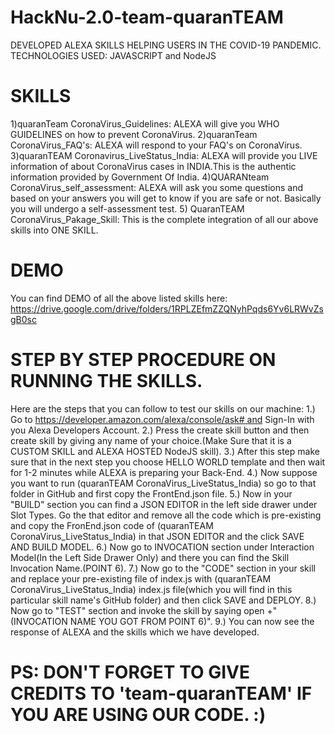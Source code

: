 # HackNu-2.0-team-quaranTEAM
DEVELOPED ALEXA SKILLS HELPING USERS IN THE COVID-19 PANDEMIC. TECHNOLOGIES USED: JAVASCRIPT and NodeJS
# SKILLS
1)quaranTeam CoronaVirus_Guidelines: ALEXA will give you WHO GUIDELINES on how to prevent CoronaVirus.
2)quaranTeam CoronaVirus_FAQ's: ALEXA will respond to your FAQ's on CoronaVirus.
3)quaranTEAM Coronavirus_LiveStatus_India: ALEXA will provide you LIVE information of about CoronaVirus cases in INDIA.This is the authentic information provided by Government Of India.
4)QUARANteam CoronaVirus_self_assessment: ALEXA will ask you some questions and based on your answers you will get to know if you are safe or not. Basically you will undergo a self-assessment test.
5) QuaranTEAM CoronaVirus_Pakage_Skill: This is the complete integration of all our above skills into ONE SKILL.
# DEMO
You can find DEMO of all the above listed skills here: https://drive.google.com/drive/folders/1RPLZEfmZZQNyhPqds6Yv6LRWvZsgB0sc
# STEP BY STEP PROCEDURE ON RUNNING THE SKILLS.
Here are the steps that you can follow to test our skills on our machine:
1.) Go to https://developer.amazon.com/alexa/console/ask# and Sign-In with you Alexa Developers Account.
2.) Press the create skill button and then create skill by giving any name of your choice.(Make Sure that it is a CUSTOM SKILL and ALEXA HOSTED NodeJS skill).
3.) After this step make sure that in the next step you choose HELLO WORLD template and then wait for 1-2 minutes while ALEXA is preparing your Back-End.
4.) Now suppose you want to run (quaranTEAM CoronaVirus_LiveStatus_India) so go to that folder in GitHub and first copy the FrontEnd.json file.
5.) Now in your "BUILD" section you can find a JSON EDITOR in the left side drawer under Slot Types. Go the that editor and remove all the code which is pre-existing and copy the FronEnd.json code of (quaranTEAM CoronaVirus_LiveStatus_India) in that JSON EDITOR and the click SAVE AND BUILD MODEL.
6.) Now go to INVOCATION section under Interaction Model(In the Left Side Drawer Only) and there you can find the Skill Invocation Name.(POINT 6).
7.) Now go to the "CODE" section in your skill and replace your pre-existing file of index.js with (quaranTEAM CoronaVirus_LiveStatus_India) index.js file(which you will find in this particular skill name's GitHub folder) and then click SAVE and DEPLOY.
8.) Now go to "TEST" section and invoke the skill by saying open +"(INVOCATION NAME YOU GOT FROM POINT 6)".
9.) You can now see the response of ALEXA and the skills which we have developed.
# PS: DON'T FORGET TO GIVE CREDITS TO 'team-quaranTEAM' IF YOU ARE USING OUR CODE. :)
